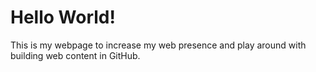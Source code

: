 # Hello World!

This is my webpage to increase my web presence and play around with building web content in GitHub.
